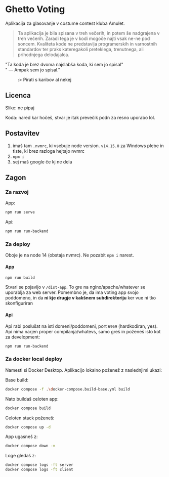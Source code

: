 # Ghetto Voting

Aplikacija za glasovanje v costume contest kluba Amulet.

> Ta aplikacija je bila spisana v treh večerih, in potem še nadgrajena v treh večerih. 
> Zaradi tega je v kodi mogoče najti vsak ne-ne pod soncem. Kvaliteta kode ne predstavlja
> programerskih in varnostnih standardov ter praks kateregakoli preteklega, trenutnega,
> ali prihodnjega delodajalca.

"Ta koda je brez dvoma najslabša koda, ki sem jo spisal"  
" — Ampak sem jo spisal."

&nbsp; &nbsp; &nbsp; &nbsp; &nbsp; :> Pirati s karibov al nekej

## Licenca

Slike: ne pipaj

Koda: nared kar hočeš, stvar je itak prevečik podn za resno uporabo lol.

## Postavitev

1. imaš tam `.nvmrc`, ki vsebuje node version. `v14.15.0` za Windows plebe in tiste, ki brez razloga hejtajo nvmrc
2. `npm i`
3. sej maš google če kj ne dela

## Zagon

### Za razvoj

App:

```sh
npm run serve
```

Api:

```sh
npm run run-backend
```

### Za deploy

Oboje je na node 14 (obstaja nvmrc). Ne pozabit `npm i` narest.

#### App

```sh
npm run build
```

Stvari se pojavijo v `/dist-app`. To gre na nginx/apache/whatever se uporablja za web server. Pomembno je, da ima voting app svojo poddomeno, in da **ni kje drugje v kakšnem subdirektoriju** ker vue ni tko skonfiguriran 

#### Api

Api rabi poslušat na isti domeni/poddomeni, port `6969` (hardkodiran, yes). Api nima narjen proper compilanja/whatevs, samo greš in poženeš isto kot za development:

```sh
npm run run-backend
```

### Za docker local deploy

Namesti si Docker Desktop. Aplikacijo lokalno poženež z naslednjimi ukazi:

Base build:

```sh
docker compose -f .\docker-compose.build-base.yml build
```

Nato buildaš celoten app:

```sh
docker compose build
```

Celoten stack poženeš:

```sh
docker compose up -d
```

App ugasneš z:

```sh
docker compose down -v
```

Loge gledaš z:

```sh
docker compose logs -ft server
docker compose logs -ft client
```
